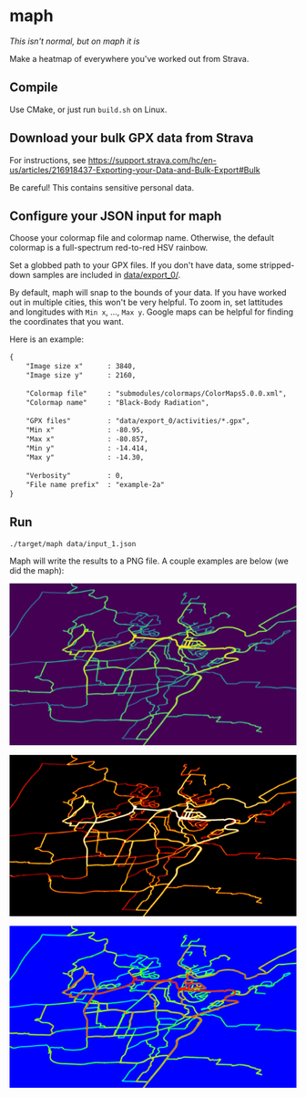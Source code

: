 # maph
*This isn't normal, but on maph it is*

Make a heatmap of everywhere you've worked out from Strava.

## Compile

Use CMake, or just run `build.sh` on Linux.

## Download your bulk GPX data from Strava

For instructions, see https://support.strava.com/hc/en-us/articles/216918437-Exporting-your-Data-and-Bulk-Export#Bulk

Be careful!  This contains sensitive personal data.

## Configure your JSON input for maph

Choose your colormap file and colormap name.  Otherwise, the default colormap is a full-spectrum red-to-red HSV rainbow.

Set a globbed path to your GPX files.  If you don't have data, some stripped-down samples are included in [data/export\_0/](data/export_0/).

By default, maph will snap to the bounds of your data.  If you have worked out in multiple cities, this won't be very helpful.  To zoom in, set lattitudes and longitudes with `Min x`, ..., `Max y`.  Google maps can be helpful for finding the coordinates that you want.

Here is an example:

    {
    	"Image size x"      : 3840,
    	"Image size y"      : 2160,
    
    	"Colormap file"     : "submodules/colormaps/ColorMaps5.0.0.xml",
    	"Colormap name"     : "Black-Body Radiation",
    
    	"GPX files"         : "data/export_0/activities/*.gpx",
    	"Min x"             : -80.95,
    	"Max x"             : -80.857,
    	"Min y"             : -14.414,
    	"Max y"             : -14.30,
    
    	"Verbosity"         : 0,
    	"File name prefix"  : "example-2a"
    }

## Run

    ./target/maph data/input_1.json

Maph will write the results to a PNG file.  A couple examples are below (we did the maph):

![Viridis colormap](https://raw.githubusercontent.com/JeffIrwin/maph/master/data/expected-output/example-1a.png)

![Black-body radiation colormap](https://raw.githubusercontent.com/JeffIrwin/maph/master/data/expected-output/example-2a.png)

![Blue to red rainbow colormap](https://raw.githubusercontent.com/JeffIrwin/maph/master/data/expected-output/example-3a.png)
